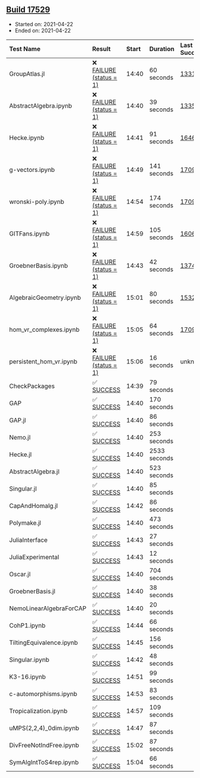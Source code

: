 ## [Build 17529](https://oscarci.mathematik.uni-kl.de/job/oscar/17529/)

* Started on: 2021-04-22
* Ended on: 2021-04-22

| Test Name    | Result | Start | Duration | Last Success | First Failure |
|:-------------|:-------|:------|:---------|:-------------|:--------------|
| GroupAtlas.jl | ❌ [FAILURE (status = 1)](https://oscarci.mathematik.uni-kl.de/job/oscar/17529/artifact/logs/build-17529/GroupAtlas.jl.log) | 14:40 | 60 seconds | [13311](https://oscarci.mathematik.uni-kl.de/job/oscar/13311/) | [13312](https://oscarci.mathematik.uni-kl.de/job/oscar/13312/) |
| AbstractAlgebra.ipynb | ❌ [FAILURE (status = 1)](https://oscarci.mathematik.uni-kl.de/job/oscar/17529/artifact/logs/build-17529/AbstractAlgebra.ipynb.log) | 14:40 | 39 seconds | [13355](https://oscarci.mathematik.uni-kl.de/job/oscar/13355/) | [13356](https://oscarci.mathematik.uni-kl.de/job/oscar/13356/) |
| Hecke.ipynb | ❌ [FAILURE (status = 1)](https://oscarci.mathematik.uni-kl.de/job/oscar/17529/artifact/logs/build-17529/Hecke.ipynb.log) | 14:41 | 91 seconds | [16463](https://oscarci.mathematik.uni-kl.de/job/oscar/16463/) | [16464](https://oscarci.mathematik.uni-kl.de/job/oscar/16464/) |
| g-vectors.ipynb | ❌ [FAILURE (status = 1)](https://oscarci.mathematik.uni-kl.de/job/oscar/17529/artifact/logs/build-17529/g-vectors.ipynb.log) | 14:49 | 141 seconds | [17099](https://oscarci.mathematik.uni-kl.de/job/oscar/17099/) | [17100](https://oscarci.mathematik.uni-kl.de/job/oscar/17100/) |
| wronski-poly.ipynb | ❌ [FAILURE (status = 1)](https://oscarci.mathematik.uni-kl.de/job/oscar/17529/artifact/logs/build-17529/wronski-poly.ipynb.log) | 14:54 | 174 seconds | [17098](https://oscarci.mathematik.uni-kl.de/job/oscar/17098/) | [17099](https://oscarci.mathematik.uni-kl.de/job/oscar/17099/) |
| GITFans.ipynb | ❌ [FAILURE (status = 1)](https://oscarci.mathematik.uni-kl.de/job/oscar/17529/artifact/logs/build-17529/GITFans.ipynb.log) | 14:59 | 105 seconds | [16068](https://oscarci.mathematik.uni-kl.de/job/oscar/16068/) | [16069](https://oscarci.mathematik.uni-kl.de/job/oscar/16069/) |
| GroebnerBasis.ipynb | ❌ [FAILURE (status = 1)](https://oscarci.mathematik.uni-kl.de/job/oscar/17529/artifact/logs/build-17529/GroebnerBasis.ipynb.log) | 14:43 | 42 seconds | [13748](https://oscarci.mathematik.uni-kl.de/job/oscar/13748/) | [13749](https://oscarci.mathematik.uni-kl.de/job/oscar/13749/) |
| AlgebraicGeometry.ipynb | ❌ [FAILURE (status = 1)](https://oscarci.mathematik.uni-kl.de/job/oscar/17529/artifact/logs/build-17529/AlgebraicGeometry.ipynb.log) | 15:01 | 80 seconds | [15322](https://oscarci.mathematik.uni-kl.de/job/oscar/15322/) | [15323](https://oscarci.mathematik.uni-kl.de/job/oscar/15323/) |
| hom_vr_complexes.ipynb | ❌ [FAILURE (status = 1)](https://oscarci.mathematik.uni-kl.de/job/oscar/17529/artifact/logs/build-17529/hom_vr_complexes.ipynb.log) | 15:05 | 64 seconds | [17099](https://oscarci.mathematik.uni-kl.de/job/oscar/17099/) | [17100](https://oscarci.mathematik.uni-kl.de/job/oscar/17100/) |
| persistent_hom_vr.ipynb | ❌ [FAILURE (status = 1)](https://oscarci.mathematik.uni-kl.de/job/oscar/17529/artifact/logs/build-17529/persistent_hom_vr.ipynb.log) | 15:06 | 16 seconds | unknown | unknown |
| CheckPackages | ✅ [SUCCESS](https://oscarci.mathematik.uni-kl.de/job/oscar/17529/artifact/logs/build-17529/CheckPackages.log) | 14:39 | 79 seconds |  |  |
| GAP | ✅ [SUCCESS](https://oscarci.mathematik.uni-kl.de/job/oscar/17529/artifact/logs/build-17529/GAP.log) | 14:40 | 170 seconds |  |  |
| GAP.jl | ✅ [SUCCESS](https://oscarci.mathematik.uni-kl.de/job/oscar/17529/artifact/logs/build-17529/GAP.jl.log) | 14:40 | 86 seconds |  |  |
| Nemo.jl | ✅ [SUCCESS](https://oscarci.mathematik.uni-kl.de/job/oscar/17529/artifact/logs/build-17529/Nemo.jl.log) | 14:40 | 253 seconds |  |  |
| Hecke.jl | ✅ [SUCCESS](https://oscarci.mathematik.uni-kl.de/job/oscar/17529/artifact/logs/build-17529/Hecke.jl.log) | 14:40 | 2533 seconds |  |  |
| AbstractAlgebra.jl | ✅ [SUCCESS](https://oscarci.mathematik.uni-kl.de/job/oscar/17529/artifact/logs/build-17529/AbstractAlgebra.jl.log) | 14:40 | 523 seconds |  |  |
| Singular.jl | ✅ [SUCCESS](https://oscarci.mathematik.uni-kl.de/job/oscar/17529/artifact/logs/build-17529/Singular.jl.log) | 14:40 | 85 seconds |  |  |
| CapAndHomalg.jl | ✅ [SUCCESS](https://oscarci.mathematik.uni-kl.de/job/oscar/17529/artifact/logs/build-17529/CapAndHomalg.jl.log) | 14:42 | 86 seconds |  |  |
| Polymake.jl | ✅ [SUCCESS](https://oscarci.mathematik.uni-kl.de/job/oscar/17529/artifact/logs/build-17529/Polymake.jl.log) | 14:40 | 473 seconds |  |  |
| JuliaInterface | ✅ [SUCCESS](https://oscarci.mathematik.uni-kl.de/job/oscar/17529/artifact/logs/build-17529/JuliaInterface.log) | 14:43 | 27 seconds |  |  |
| JuliaExperimental | ✅ [SUCCESS](https://oscarci.mathematik.uni-kl.de/job/oscar/17529/artifact/logs/build-17529/JuliaExperimental.log) | 14:43 | 12 seconds |  |  |
| Oscar.jl | ✅ [SUCCESS](https://oscarci.mathematik.uni-kl.de/job/oscar/17529/artifact/logs/build-17529/Oscar.jl.log) | 14:40 | 704 seconds |  |  |
| GroebnerBasis.jl | ✅ [SUCCESS](https://oscarci.mathematik.uni-kl.de/job/oscar/17529/artifact/logs/build-17529/GroebnerBasis.jl.log) | 14:40 | 38 seconds |  |  |
| NemoLinearAlgebraForCAP | ✅ [SUCCESS](https://oscarci.mathematik.uni-kl.de/job/oscar/17529/artifact/logs/build-17529/NemoLinearAlgebraForCAP.log) | 14:40 | 20 seconds |  |  |
| CohP1.ipynb | ✅ [SUCCESS](https://oscarci.mathematik.uni-kl.de/job/oscar/17529/artifact/logs/build-17529/CohP1.ipynb.log) | 14:44 | 66 seconds |  |  |
| TiltingEquivalence.ipynb | ✅ [SUCCESS](https://oscarci.mathematik.uni-kl.de/job/oscar/17529/artifact/logs/build-17529/TiltingEquivalence.ipynb.log) | 14:45 | 156 seconds |  |  |
| Singular.ipynb | ✅ [SUCCESS](https://oscarci.mathematik.uni-kl.de/job/oscar/17529/artifact/logs/build-17529/Singular.ipynb.log) | 14:42 | 48 seconds |  |  |
| K3-16.ipynb | ✅ [SUCCESS](https://oscarci.mathematik.uni-kl.de/job/oscar/17529/artifact/logs/build-17529/K3-16.ipynb.log) | 14:51 | 99 seconds |  |  |
| c-automorphisms.ipynb | ✅ [SUCCESS](https://oscarci.mathematik.uni-kl.de/job/oscar/17529/artifact/logs/build-17529/c-automorphisms.ipynb.log) | 14:53 | 83 seconds |  |  |
| Tropicalization.ipynb | ✅ [SUCCESS](https://oscarci.mathematik.uni-kl.de/job/oscar/17529/artifact/logs/build-17529/Tropicalization.ipynb.log) | 14:57 | 109 seconds |  |  |
| uMPS(2,2,4)_0dim.ipynb | ✅ [SUCCESS](https://oscarci.mathematik.uni-kl.de/job/oscar/17529/artifact/logs/build-17529/uMPS-2-2-4-_0dim.ipynb.log) | 14:47 | 87 seconds |  |  |
| DivFreeNotIndFree.ipynb | ✅ [SUCCESS](https://oscarci.mathematik.uni-kl.de/job/oscar/17529/artifact/logs/build-17529/DivFreeNotIndFree.ipynb.log) | 15:02 | 87 seconds |  |  |
| SymAlgIntToS4rep.ipynb | ✅ [SUCCESS](https://oscarci.mathematik.uni-kl.de/job/oscar/17529/artifact/logs/build-17529/SymAlgIntToS4rep.ipynb.log) | 15:04 | 66 seconds |  |  |
